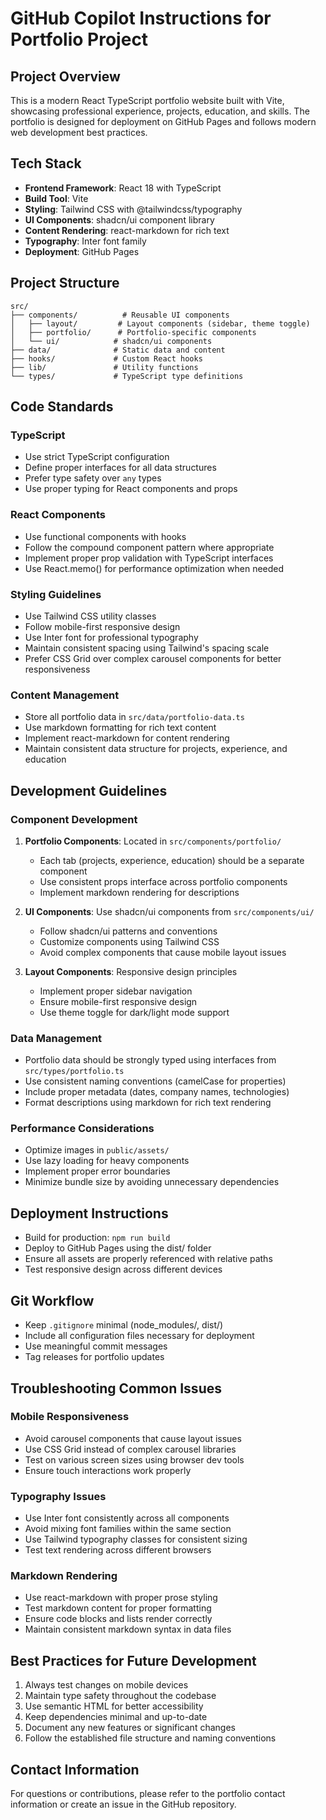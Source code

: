 # GitHub Copilot Instructions for Portfolio Project

## Project Overview
This is a modern React TypeScript portfolio website built with Vite, showcasing professional experience, projects, education, and skills. The portfolio is designed for deployment on GitHub Pages and follows modern web development best practices.

## Tech Stack
- **Frontend Framework**: React 18 with TypeScript
- **Build Tool**: Vite
- **Styling**: Tailwind CSS with @tailwindcss/typography
- **UI Components**: shadcn/ui component library
- **Content Rendering**: react-markdown for rich text
- **Typography**: Inter font family
- **Deployment**: GitHub Pages

## Project Structure
```
src/
├── components/          # Reusable UI components
│   ├── layout/         # Layout components (sidebar, theme toggle)
│   ├── portfolio/      # Portfolio-specific components
│   └── ui/            # shadcn/ui components
├── data/              # Static data and content
├── hooks/             # Custom React hooks
├── lib/               # Utility functions
└── types/             # TypeScript type definitions
```

## Code Standards

### TypeScript
- Use strict TypeScript configuration
- Define proper interfaces for all data structures
- Prefer type safety over `any` types
- Use proper typing for React components and props

### React Components
- Use functional components with hooks
- Follow the compound component pattern where appropriate
- Implement proper prop validation with TypeScript interfaces
- Use React.memo() for performance optimization when needed

### Styling Guidelines
- Use Tailwind CSS utility classes
- Follow mobile-first responsive design
- Use Inter font for professional typography
- Maintain consistent spacing using Tailwind's spacing scale
- Prefer CSS Grid over complex carousel components for better responsiveness

### Content Management
- Store all portfolio data in `src/data/portfolio-data.ts`
- Use markdown formatting for rich text content
- Implement react-markdown for content rendering
- Maintain consistent data structure for projects, experience, and education

## Development Guidelines

### Component Development
1. **Portfolio Components**: Located in `src/components/portfolio/`
   - Each tab (projects, experience, education) should be a separate component
   - Use consistent props interface across portfolio components
   - Implement markdown rendering for descriptions

2. **UI Components**: Use shadcn/ui components from `src/components/ui/`
   - Follow shadcn/ui patterns and conventions
   - Customize components using Tailwind CSS
   - Avoid complex components that cause mobile layout issues

3. **Layout Components**: Responsive design principles
   - Implement proper sidebar navigation
   - Ensure mobile-first responsive design
   - Use theme toggle for dark/light mode support

### Data Management
- Portfolio data should be strongly typed using interfaces from `src/types/portfolio.ts`
- Use consistent naming conventions (camelCase for properties)
- Include proper metadata (dates, company names, technologies)
- Format descriptions using markdown for rich text rendering

### Performance Considerations
- Optimize images in `public/assets/`
- Use lazy loading for heavy components
- Implement proper error boundaries
- Minimize bundle size by avoiding unnecessary dependencies

## Deployment Instructions
- Build for production: `npm run build`
- Deploy to GitHub Pages using the dist/ folder
- Ensure all assets are properly referenced with relative paths
- Test responsive design across different devices

## Git Workflow
- Keep `.gitignore` minimal (node_modules/, dist/)
- Include all configuration files necessary for deployment
- Use meaningful commit messages
- Tag releases for portfolio updates

## Troubleshooting Common Issues

### Mobile Responsiveness
- Avoid carousel components that cause layout issues
- Use CSS Grid instead of complex carousel libraries
- Test on various screen sizes using browser dev tools
- Ensure touch interactions work properly

### Typography Issues
- Use Inter font consistently across all components
- Avoid mixing font families within the same section
- Use Tailwind typography classes for consistent sizing
- Test text rendering across different browsers

### Markdown Rendering
- Use react-markdown with proper prose styling
- Test markdown content for proper formatting
- Ensure code blocks and lists render correctly
- Maintain consistent markdown syntax in data files

## Best Practices for Future Development
1. Always test changes on mobile devices
2. Maintain type safety throughout the codebase
3. Use semantic HTML for better accessibility
4. Keep dependencies minimal and up-to-date
5. Document any new features or significant changes
6. Follow the established file structure and naming conventions

## Contact Information
For questions or contributions, please refer to the portfolio contact information or create an issue in the GitHub repository.